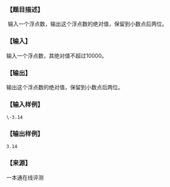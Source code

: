 ### 【题目描述】

 输入一个浮点数，输出这个浮点数的绝对值，保留到小数点后两位。

### 【输入】

输入一个浮点数，其绝对值不超过10000。

### 【输出】

输出这个浮点数的绝对值，保留到小数点后两位。

### 【输入样例】

```
\-3.14
```

### 【输出样例】

```
3.14
```


 ### 【来源】

 一本通在线评测 